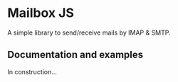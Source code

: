 # Mailbox JS

A simple library to send/receive mails by IMAP & SMTP.

## Documentation and examples

In construction...